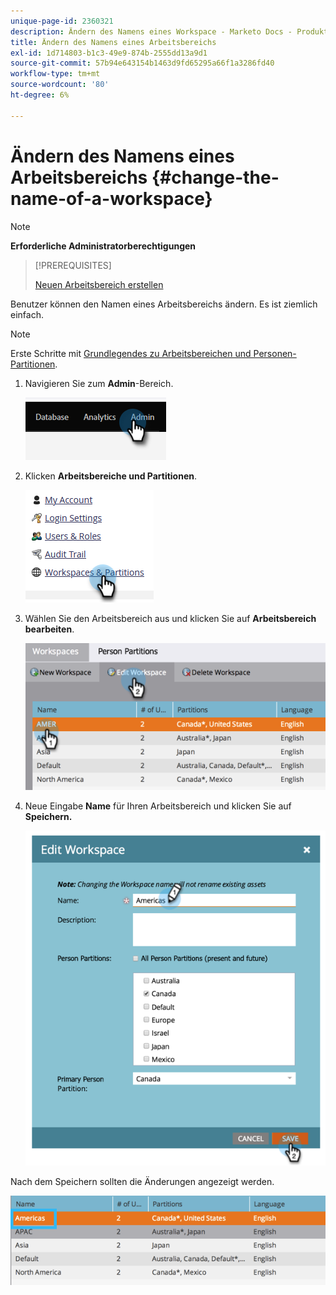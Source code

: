 ```yaml
---
unique-page-id: 2360321
description: Ändern des Namens eines Workspace - Marketo Docs - Produktdokumentation
title: Ändern des Namens eines Arbeitsbereichs
exl-id: 1d714803-b1c3-49e9-874b-2555dd13a9d1
source-git-commit: 57b94e643154b1463d9fd65295a66f1a3286fd40
workflow-type: tm+mt
source-wordcount: '80'
ht-degree: 6%

---
```


# Ändern des Namens eines Arbeitsbereichs {#change-the-name-of-a-workspace}

>[!NOTE]
>
>**Erforderliche Administratorberechtigungen**

>[!PREREQUISITES]
>
>[Neuen Arbeitsbereich erstellen](/help/marketo/product-docs/administration/workspaces-and-person-partitions/create-a-new-workspace.md)

Benutzer können den Namen eines Arbeitsbereichs ändern. Es ist ziemlich einfach.

>[!NOTE]
>
>Erste Schritte mit [Grundlegendes zu Arbeitsbereichen und Personen-Partitionen](/help/marketo/product-docs/administration/workspaces-and-person-partitions/understanding-workspaces-and-person-partitions.md).

1. Navigieren Sie zum **Admin**-Bereich.

   ![](assets/change-the-name-of-a-workspace-1.png)

1. Klicken **Arbeitsbereiche und Partitionen**.

   ![](assets/change-the-name-of-a-workspace-2.png)

1. Wählen Sie den Arbeitsbereich aus und klicken Sie auf **Arbeitsbereich bearbeiten**.

   ![](assets/change-the-name-of-a-workspace-3.png)

1. Neue Eingabe **Name** für Ihren Arbeitsbereich und klicken Sie auf **Speichern.**

   ![](assets/change-the-name-of-a-workspace-4.png)

Nach dem Speichern sollten die Änderungen angezeigt werden.

![](assets/change-the-name-of-a-workspace-5.png)
